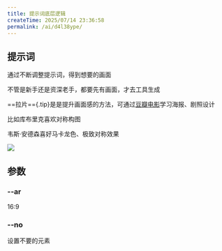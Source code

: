 ```yaml
---
title: 提示词底层逻辑
createTime: 2025/07/14 23:36:58
permalink: /ai/d4l38ype/
---
```

## 提示词

通过不断调整提示词，得到想要的画面

不管是新手还是资深老手，都要先有画面，才去工具生成

==拉片=={.tip}是是提升画面感的方法，可通过[豆瓣电影](https://movie.douban.com)学习海报、剧照设计

比如库布里克喜欢对称构图

韦斯·安德森喜好马卡龙色、极致对称效果

![](https://file.iglooblog.top/ai/%E6%88%AA%E5%B1%8F2025-07-13%2016.32.33.png)

## 参数

### --ar

16:9 

### --no

设置不要的元素
